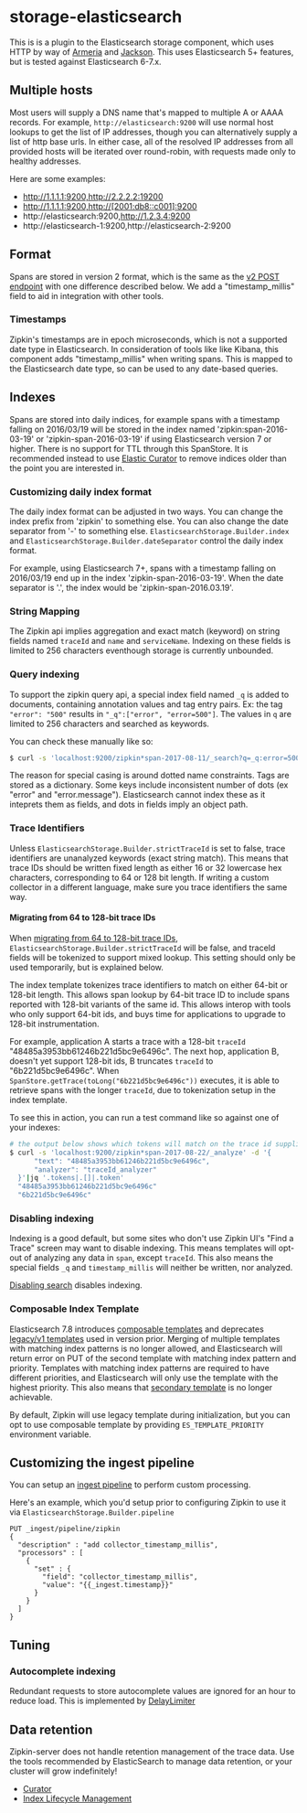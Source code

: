 # storage-elasticsearch

This is is a plugin to the Elasticsearch storage component, which uses
HTTP by way of [Armeria](https://github.com/line/armeria) and
[Jackson](https://github.com/FasterXML/jackson). This uses Elasticsearch 5+
features, but is tested against Elasticsearch 6-7.x.

## Multiple hosts
Most users will supply a DNS name that's mapped to multiple A or AAAA
records. For example, `http://elasticsearch:9200` will use normal host
lookups to get the list of IP addresses, though you can alternatively supply
a list of http base urls. In either case, all of the resolved IP addresses
from all provided hosts will be iterated over round-robin, with requests made
only to healthy addresses.

Here are some examples:

* http://1.1.1.1:9200,http://2.2.2.2:19200
* http://1.1.1.1:9200,http://[2001:db8::c001]:9200
* http://elasticsearch:9200,http://1.2.3.4:9200
* http://elasticsearch-1:9200,http://elasticsearch-2:9200

## Format
Spans are stored in version 2 format, which is the same as the [v2 POST endpoint](https://zipkin.io/zipkin-api/#/default/post_spans)
with one difference described below. We add a "timestamp_millis" field
to aid in integration with other tools.

### Timestamps
Zipkin's timestamps are in epoch microseconds, which is not a supported date type in Elasticsearch.
In consideration of tools like like Kibana, this component adds "timestamp_millis" when writing
spans. This is mapped to the Elasticsearch date type, so can be used to any date-based queries.

## Indexes
Spans are stored into daily indices, for example spans with a timestamp
falling on 2016/03/19 will be stored in the index named 'zipkin:span-2016-03-19'
or 'zipkin-span-2016-03-19' if using Elasticsearch version 7 or higher.
There is no support for TTL through this SpanStore. It is recommended
instead to use [Elastic Curator](https://www.elastic.co/guide/en/elasticsearch/client/curator/current/about.html)
to remove indices older than the point you are interested in.

### Customizing daily index format
The daily index format can be adjusted in two ways. You can change the
index prefix from 'zipkin' to something else. You can also change
the date separator from '-' to something else.
`ElasticsearchStorage.Builder.index` and `ElasticsearchStorage.Builder.dateSeparator`
control the daily index format.

For example, using Elasticsearch 7+, spans with a timestamp falling on
2016/03/19 end up in the index 'zipkin-span-2016-03-19'. When the date
separator is '.', the index would be 'zipkin-span-2016.03.19'.

### String Mapping
The Zipkin api implies aggregation and exact match (keyword) on string
fields named `traceId` and `name` and `serviceName`. Indexing on these
fields is limited to 256 characters eventhough storage is currently
unbounded.

### Query indexing
To support the zipkin query api, a special index field named `_q` is
added to documents, containing annotation values and tag entry pairs.
Ex: the tag `"error": "500"` results in `"_q":["error", "error=500"]`.
The values in `q` are limited to 256 characters and searched as keywords.

You can check these manually like so:
```bash
$ curl -s 'localhost:9200/zipkin*span-2017-08-11/_search?q=_q:error=500'
```

The reason for special casing is around dotted name constraints. Tags
are stored as a dictionary. Some keys include inconsistent number of dots
(ex "error" and "error.message"). Elasticsearch cannot index these as it
inteprets them as fields, and dots in fields imply an object path.

### Trace Identifiers
Unless `ElasticsearchStorage.Builder.strictTraceId` is set to false,
trace identifiers are unanalyzed keywords (exact string match). This
means that trace IDs should be written fixed length as either 16 or 32
lowercase hex characters, corresponding to 64 or 128 bit length. If
writing a custom collector in a different language, make sure you trace
identifiers the same way.

#### Migrating from 64 to 128-bit trace IDs
When [migrating from 64 to 128-bit trace IDs](../../zipkin-server/README.md#migrating-from-64-to-128-bit-trace-ids),
`ElasticsearchStorage.Builder.strictTraceId` will be false, and traceId
fields will be tokenized to support mixed lookup. This setting should
only be used temporarily, but is explained below.

The index template tokenizes trace identifiers to match on either 64-bit
or 128-bit length. This allows span lookup by 64-bit trace ID to include
spans reported with 128-bit variants of the same id. This allows interop
with tools who only support 64-bit ids, and buys time for applications
to upgrade to 128-bit instrumentation.

For example, application A starts a trace with a 128-bit `traceId`
"48485a3953bb61246b221d5bc9e6496c". The next hop, application B, doesn't
yet support 128-bit ids, B truncates `traceId` to "6b221d5bc9e6496c".
When `SpanStore.getTrace(toLong("6b221d5bc9e6496c"))` executes, it
is able to retrieve spans with the longer `traceId`, due to tokenization
setup in the index template.

To see this in action, you can run a test command like so against one of
your indexes:

```bash
# the output below shows which tokens will match on the trace id supplied.
$ curl -s 'localhost:9200/zipkin*span-2017-08-22/_analyze' -d '{
      "text": "48485a3953bb61246b221d5bc9e6496c",
      "analyzer": "traceId_analyzer"
  }'|jq '.tokens|.[]|.token'
  "48485a3953bb61246b221d5bc9e6496c"
  "6b221d5bc9e6496c"
```

### Disabling indexing
Indexing is a good default, but some sites who don't use Zipkin UI's
"Find a Trace" screen may want to disable indexing. This means templates
will opt-out of analyzing any data in `span`, except `traceId`. This
also means the special fields `_q` and `timestamp_millis` will neither
be written, nor analyzed.

[Disabling search](../../README.md#disabling-search) disables indexing.

### Composable Index Template
Elasticsearch 7.8 introduces [composable templates](https://www.elastic.co/guide/en/elasticsearch/reference/current/index-templates.html) and
deprecates [legacy/v1 templates](https://www.elastic.co/guide/en/elasticsearch/reference/current/indices-templates-v1.html) used in version prior.
Merging of multiple templates with matching index patterns is no longer allowed, and Elasticsearch will return error on PUT of the second template
with matching index pattern and priority. Templates with matching index patterns are required to have different priorities, and Elasticsearch will
only use the template with the highest priority. This also means that [secondary template](https://gist.github.com/adriancole/1af1259102e7a2da1b3c9103565165d7)
is no longer achievable.

By default, Zipkin will use legacy template during initialization, but you can opt to use composable template by
providing `ES_TEMPLATE_PRIORITY` environment variable.

## Customizing the ingest pipeline

You can setup an [ingest pipeline](https://www.elastic.co/guide/en/elasticsearch/reference/master/pipeline.html) to perform custom processing.

Here's an example, which you'd setup prior to configuring Zipkin to use
it via `ElasticsearchStorage.Builder.pipeline`


```
PUT _ingest/pipeline/zipkin
{
  "description" : "add collector_timestamp_millis",
  "processors" : [
    {
      "set" : {
        "field": "collector_timestamp_millis",
        "value": "{{_ingest.timestamp}}"
      }
    }
  ]
}
```

## Tuning

### Autocomplete indexing
Redundant requests to store autocomplete values are ignored for an hour
to reduce load. This is implemented by
[DelayLimiter](../../zipkin/src/main/java/zipkin2/internal/DelayLimiter.java)

## Data retention
Zipkin-server does not handle retention management of the trace data. Use the tools recommended by ElasticSearch to manage data retention, or your cluster
will grow indefinitely!
 * [Curator](https://www.elastic.co/guide/en/elasticsearch/client/curator/current/index.html)
 * [Index Lifecycle Management](https://www.elastic.co/guide/en/elasticsearch/reference/7.3/index-lifecycle-management.html)
